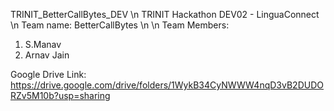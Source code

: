 TRINIT_BetterCallBytes_DEV \n
TRINIT Hackathon DEV02 - LinguaConnect \n
Team name: BetterCallBytes \n
\n
Team Members:
1) S.Manav
2) Arnav Jain

Google Drive Link: https://drive.google.com/drive/folders/1WykB34CyNWWW4nqD3vB2DUDORZv5M10b?usp=sharing


